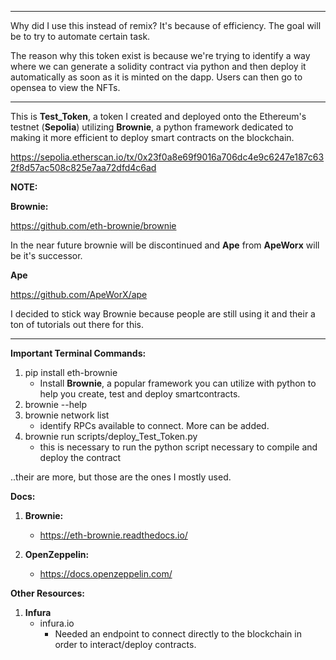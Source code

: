 ____________________

Why did I use this instead of remix? It's because of efficiency. The goal will be to try to automate certain task.

The reason why this token exist is because we're trying to identify a way where we can generate a solidity contract via python and then deploy it automatically as soon as it is minted on the dapp. Users can then go to opensea to view the NFTs.

____________________

This is **Test_Token**, a token I created and deployed onto the Ethereum's testnet (**Sepolia**) utilizing **Brownie**, a python framework dedicated to making it more efficient to deploy smart contracts on the blockchain.

https://sepolia.etherscan.io/tx/0x23f0a8e69f9016a706dc4e9c6247e187c632f8d57ac508c825e7aa72dfd4c6ad

**NOTE:**

**Brownie:**

https://github.com/eth-brownie/brownie

In the near future brownie will be discontinued and **Ape** from **ApeWorx** will be it's successor.

**Ape**

https://github.com/ApeWorX/ape

I decided to stick way Brownie because people are still using it and their a ton of tutorials out there for this.

____________________

**Important Terminal Commands:**
1) pip install eth-brownie
     - Install **Brownie**, a popular framework you can utilize with python to help you create, test and deploy smartcontracts.
3) brownie --help
4) brownie network list
   - identify RPCs available to connect. More can be added.
5) brownie run scripts/deploy_Test_Token.py
   - this is necessary to run the python script necessary to compile and deploy the contract

..their are more, but those are the ones I mostly used.

**Docs:**
1) **Brownie:**
   - https://eth-brownie.readthedocs.io/

3) **OpenZeppelin:**
   - https://docs.openzeppelin.com/
  
**Other Resources:**
1) **Infura**
   - infura.io
     - Needed an endpoint to connect directly to the blockchain in order to interact/deploy contracts.
